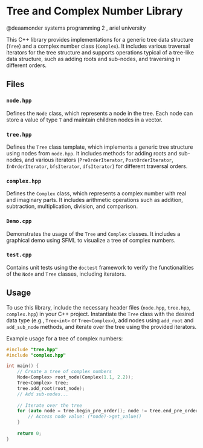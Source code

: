 # Tree and Complex Number Library
@deaamonder
systems programming 2 , ariel university 

This C++ library provides implementations for a generic tree data structure (`Tree`) and a complex number class (`Complex`). It includes various traversal iterators for the tree structure and supports operations typical of a tree-like data structure, such as adding roots and sub-nodes, and traversing in different orders.

## Files

### `node.hpp`

Defines the `Node` class, which represents a node in the tree. Each node can store a value of type `T` and maintain children nodes in a vector.

### `tree.hpp`

Defines the `Tree` class template, which implements a generic tree structure using nodes from `node.hpp`. It includes methods for adding roots and sub-nodes, and various iterators (`PreOrderIterator`, `PostOrderIterator`, `InOrderIterator`, `bfsIterator`, `dfsIterator`) for different traversal orders.

### `complex.hpp`

Defines the `Complex` class, which represents a complex number with real and imaginary parts. It includes arithmetic operations such as addition, subtraction, multiplication, division, and comparison.

### `Demo.cpp`

Demonstrates the usage of the `Tree` and `Complex` classes. It includes a graphical demo using SFML to visualize a tree of complex numbers.

### `test.cpp`

Contains unit tests using the `doctest` framework to verify the functionalities of the `Node` and `Tree` classes, including iterators.

## Usage

To use this library, include the necessary header files (`node.hpp`, `tree.hpp`, `complex.hpp`) in your C++ project. Instantiate the `Tree` class with the desired data type (e.g., `Tree<int>` or `Tree<Complex>`), add nodes using `add_root` and `add_sub_node` methods, and iterate over the tree using the provided iterators.

Example usage for a tree of complex numbers:

```cpp
#include "tree.hpp"
#include "complex.hpp"

int main() {
    // Create a tree of complex numbers
    Node<Complex> root_node(Complex(1.1, 2.2));
    Tree<Complex> tree;
    tree.add_root(root_node);
    // Add sub-nodes...
    
    // Iterate over the tree
    for (auto node = tree.begin_pre_order(); node != tree.end_pre_order(); ++node) {
        // Access node value: (*node)->get_value()
    }
    
    return 0;
}
